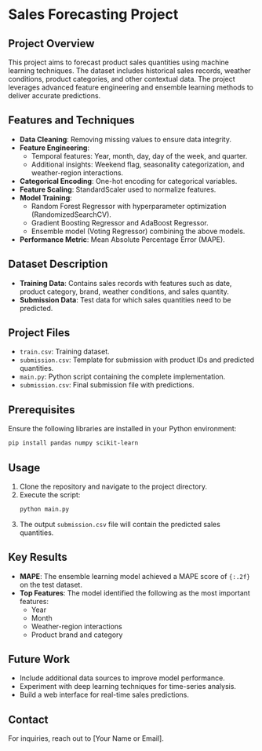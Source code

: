 # Sales Forecasting Project

## Project Overview
This project aims to forecast product sales quantities using machine learning techniques. The dataset includes historical sales records, weather conditions, product categories, and other contextual data. The project leverages advanced feature engineering and ensemble learning methods to deliver accurate predictions.

## Features and Techniques
- **Data Cleaning**: Removing missing values to ensure data integrity.
- **Feature Engineering**:
  - Temporal features: Year, month, day, day of the week, and quarter.
  - Additional insights: Weekend flag, seasonality categorization, and weather-region interactions.
- **Categorical Encoding**: One-hot encoding for categorical variables.
- **Feature Scaling**: StandardScaler used to normalize features.
- **Model Training**:
  - Random Forest Regressor with hyperparameter optimization (RandomizedSearchCV).
  - Gradient Boosting Regressor and AdaBoost Regressor.
  - Ensemble model (Voting Regressor) combining the above models.
- **Performance Metric**: Mean Absolute Percentage Error (MAPE).

## Dataset Description
- **Training Data**: Contains sales records with features such as date, product category, brand, weather conditions, and sales quantity.
- **Submission Data**: Test data for which sales quantities need to be predicted.

## Project Files
- `train.csv`: Training dataset.
- `submission.csv`: Template for submission with product IDs and predicted quantities.
- `main.py`: Python script containing the complete implementation.
- `submission.csv`: Final submission file with predictions.

## Prerequisites
Ensure the following libraries are installed in your Python environment:
```bash
pip install pandas numpy scikit-learn
```

## Usage
1. Clone the repository and navigate to the project directory.
2. Execute the script:
   ```bash
   python main.py
   ```
3. The output `submission.csv` file will contain the predicted sales quantities.

## Key Results
- **MAPE**: The ensemble learning model achieved a MAPE score of `{:.2f}` on the test dataset.
- **Top Features**:
  The model identified the following as the most important features:
  - Year
  - Month
  - Weather-region interactions
  - Product brand and category

## Future Work
- Include additional data sources to improve model performance.
- Experiment with deep learning techniques for time-series analysis.
- Build a web interface for real-time sales predictions.

## Contact
For inquiries, reach out to [Your Name or Email].
